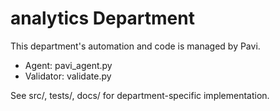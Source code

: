 # analytics Department

This department's automation and code is managed by Pavi.
- Agent: pavi_agent.py
- Validator: validate.py

See src/, tests/, docs/ for department-specific implementation.